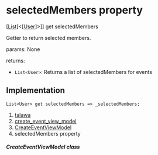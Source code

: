 
<div>

# selectedMembers property

</div>



[[List](https://api.flutter.dev/flutter/dart-core/List-class.html)[\<[[User](../../models_user_user_info/User-class.md)]\>]]
get selectedMembers



Getter to return selected members.

params: None

returns:

-   `List<User>`: Returns a list of selectedMembers for events



## Implementation

``` language-dart
List<User> get selectedMembers => _selectedMembers;
```








1.  [talawa](../../index.md)
2.  [create_event_view_model](../../view_model_after_auth_view_models_event_view_models_create_event_view_model/)
3.  [CreateEventViewModel](../../view_model_after_auth_view_models_event_view_models_create_event_view_model/CreateEventViewModel-class.md)
4.  selectedMembers property

##### CreateEventViewModel class







